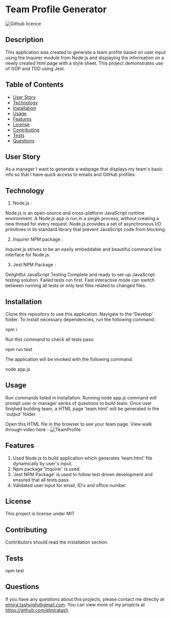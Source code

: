 # Team Profile Generator

![Github licence](http://img.shields.io/badge/license-MIT-blue.svg)

## Description

This application was created to generate a team profile based on user input using the Inquirer module from Node.js and displaying the information on a newly created html page with a style sheet. This project demonstrates use of OOP and TDD using Jest.

## Table of Contents

- [User Story](#userstory)
- [Technology](#technology)
- [Installation](#installation)
- [Usage](#usage)
- [Features](#features)
- [License](#license)
- [Contributing](#contributing)
- [Tests](#tests)
- [Questions](#questions)


## User Story

As a manager
I want to generate a webpage that displays my team's basic info
so that I have quick access to emails and GitHub profiles


## Technology

1. Node.js :

Node.js is an open-source and cross-platform JavaScript runtime environment. A Node.js app is run in a single process, without creating a new thread for every request. Node.js provides a set of asynchronous I/O primitives in its standard library that prevent JavaScript code from blocking.

2. Inquirer NPM package :

Inquirer.js strives to be an easily embeddable and beautiful command line interface for Node.js.

3. Jest NPM Package :

Delightful JavaScript Testing
Complete and ready to set-up JavaScript testing solution.
Failed tests run first. Fast interactive mode can switch between running all tests or only test files related to changed files.


## Installation

Clone this repository to use this application.
Navigate to the 'Develop' folder. To install necessary dependencies, run the following command :

npm i

Run this command to check all tests pass:

npm run test

The application will be invoked with the following command:

node app.js


## Usage

Run commands listed in Installation.
Running node app.js command will prompt user or manager series of questions to build team.
Once user finished building team, a HTML page 'team.html' will be generated in the 'output' folder.

Open this HTML file in the browser to see your team page.
View walk through video here - ![TeamProfile](https://user-images.githubusercontent.com/93406585/146301914-3733fe79-a56c-466d-b817-02c2408145d7.gif)


## Features

1. Used Node.js to build application which generates 'team.html' file dynamically by user's input.
2. Npm package 'Inquirer' is used.
3. 'Jest NPM Package' is used to follow test driven development and ensured that all tests pass.
4. Validated user input for email, ID's and office number.


## License

This project is license under MIT


## Contributing

Contributors should read the installation section.


## Tests

npm test


## Questions

If you have any questions about this projects, please contact me directly at elmira.tashvighi@gmail.com.
You can view more of my projects at https://github.com/elmiratash.
